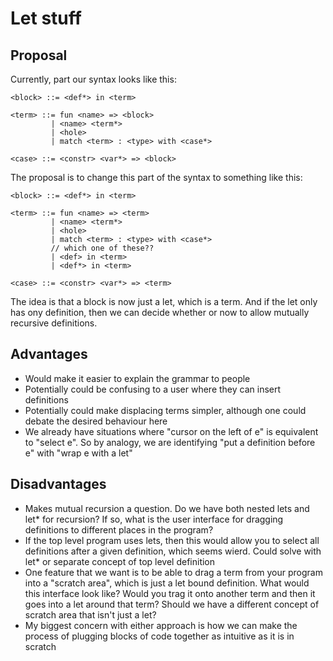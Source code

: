# Let stuff

## Proposal

Currently, part our syntax looks like this:

```
<block> ::= <def*> in <term>

<term> ::= fun <name> => <block>
         | <name> <term*>
         | <hole>
         | match <term> : <type> with <case*>

<case> ::= <constr> <var*> => <block>
```

The proposal is to change this part of the syntax to something like this:

```
<block> ::= <def*> in <term>

<term> ::= fun <name> => <term>
         | <name> <term*>
         | <hole>
         | match <term> : <type> with <case*>
         // which one of these??
         | <def> in <term>
         | <def*> in <term>

<case> ::= <constr> <var*> => <term>
```

The idea is that a block is now just a let, which is a term. And if the let only has ony definition, then we can decide whether or now to allow mutually recursive definitions.

## Advantages

- Would make it easier to explain the grammar to people
- Potentially could be confusing to a user where they can insert definitions
- Potentially could make displacing terms simpler, although one could debate the desired behaviour here
- We already have situations where "cursor on the left of e" is equivalent to "select e". So by analogy, we are identifying "put a definition before e" with "wrap e with a let"

## Disadvantages

- Makes mutual recursion a question. Do we have both nested lets and let* for recursion? If so, what is the user interface for dragging definitions to different places in the program?
- If the top level program uses lets, then this would allow you to select all definitions after a given definition, which seems wierd. Could solve with let* or separate concept of top level definition
- One feature that we want is to be able to drag a term from your program into a "scratch area", which is just a let bound definition. What would this interface look like? Would you trag it onto another term and then it goes into a let around that term? Should we have a different concept of scratch area that isn't just a let?
- My biggest concern with either approach is how we can make the process of plugging blocks of code together as intuitive as it is in scratch
